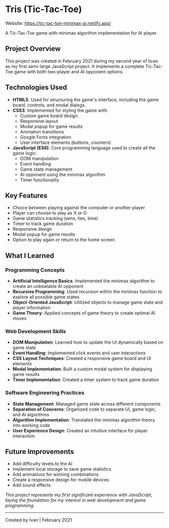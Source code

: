 # Tris (Tic-Tac-Toe)

Website: https://tic-tac-toe-minimax-ai.netlify.app/

A Tic-Tac-Toe game with minimax algorithm implementation for AI player.

## Project Overview

This project was created in February 2021 during my second year of liceo as my first semi-large JavaScript project. It implements a complete Tic-Tac-Toe game with both two-player and AI opponent options.

## Technologies Used

- **HTML5**: Used for structuring the game's interface, including the game board, controls, and modal dialogs.
- **CSS3**: Implemented for styling the game with:
  - Custom game board design
  - Responsive layout
  - Modal popup for game results
  - Animation transitions
  - Google Fonts integration
  - User interface elements (buttons, counters)
- **JavaScript (ES6)**: Core programming language used to create all the game logic:
  - DOM manipulation
  - Event handling
  - Game state management
  - AI opponent using the minimax algorithm
  - Timer functionality

## Key Features

- Choice between playing against the computer or another player
- Player can choose to play as X or O
- Game statistics tracking (wins, ties, time)
- Timer to track game duration
- Responsive design
- Modal popup for game results
- Option to play again or return to the home screen

## What I Learned

### Programming Concepts
- **Artificial Intelligence Basics**: Implemented the minimax algorithm to create an unbeatable AI opponent
- **Recursive Programming**: Used recursion within the minimax function to explore all possible game states
- **Object-Oriented JavaScript**: Utilized objects to manage game state and player information
- **Game Theory**: Applied concepts of game theory to create optimal AI moves

### Web Development Skills
- **DOM Manipulation**: Learned how to update the UI dynamically based on game state
- **Event Handling**: Implemented click events and user interactions
- **CSS Layout Techniques**: Created a responsive game board and UI elements
- **Modal Implementation**: Built a custom modal system for displaying game results
- **Timer Implementation**: Created a timer system to track game duration

### Software Engineering Practices
- **State Management**: Managed game state across different components
- **Separation of Concerns**: Organized code to separate UI, game logic, and AI algorithms
- **Algorithm Implementation**: Translated the minimax algorithm theory into working code
- **User Experience Design**: Created an intuitive interface for player interaction

## Future Improvements
- Add difficulty levels to the AI
- Implement local storage to save game statistics
- Add animations for winning combinations
- Create a responsive design for mobile devices
- Add sound effects

*This project represents my first significant experience with JavaScript, laying the foundation for my interest in web development and game programming.*

---

Created by Ivan | February 2021